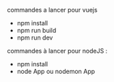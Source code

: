 commandes a lancer pour vuejs
- npm install
- npm run build
- npm run dev

commandes à lancer pour nodeJS : 
- npm install
- node App ou nodemon App
